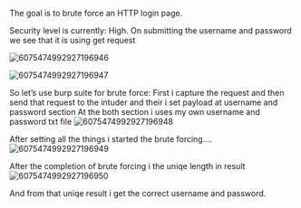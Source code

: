 The goal is to brute force an HTTP login page.

Security level is currently: High.
On submitting the username and password we see that it is using get request

![6075474992927196946](https://github.com/user-attachments/assets/624b3778-91c9-448e-9f45-8b7802a75803)

![6075474992927196947](https://github.com/user-attachments/assets/f6f30f3d-85c8-40e6-ad51-29904f0c4c09)

So let’s use burp suite for brute force:
First i capture the request and then send that request to the intuder and their i set payload at username and password section
At the both section i uses my own username and password txt file 
![6075474992927196948](https://github.com/user-attachments/assets/8c675166-9071-44d1-8c7c-fa9a2360aefa)

After setting all the things i started the brute forcing....
![6075474992927196949](https://github.com/user-attachments/assets/d28141be-5e30-4f27-a3d7-c1abad960adf)

After the completion of brute forcing i the uniqe length in result
![6075474992927196950](https://github.com/user-attachments/assets/9604b1fb-43f2-490a-996d-da1a9f0c6a94)

 And from that uniqe result i get the correct username and password.
 
